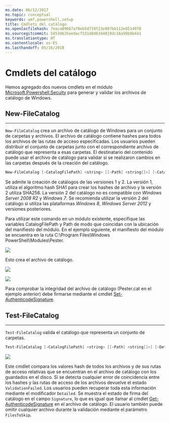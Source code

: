 ```yaml
---
ms.date: 06/12/2017
ms.topic: conceptual
keywords: wmf,powershell,setup
title: Cmdlets del catálogo
ms.openlocfilehash: 7eaca09667af0eb5d719f23e987bb112e8514978
ms.sourcegitcommit: 54534635eedacf531d8d6344019dc16a50b8b441
ms.translationtype: HT
ms.contentlocale: es-ES
ms.lasthandoff: 05/16/2018
---
```

# <a name="catalog-cmdlets"></a>Cmdlets del catálogo

Hemos agregado dos nuevos cmdlets en el módulo [Microsoft.Powershell.Secuity](https://technet.microsoft.com/en-us/library/hh847877.aspx) para generar y validar los archivos de catálogo de Windows.

## <a name="new-filecatalog"></a>New-FileCatalog
--------------------------------

`New-FileCatalog` crea un archivo de catálogo de Windows para un conjunto de carpetas y archivos. El archivo de catálogo contiene hashes para todos los archivos de las rutas de acceso especificadas. Los usuarios pueden distribuir el conjunto de carpetas junto con el correspondiente archivo de catálogo que representa a esas carpetas. El destinatario del contenido puede usar el archivo de catálogo para validar si se realizaron cambios en las carpetas después de la creación del catálogo.

```powershell
New-FileCatalog [-CatalogFilePath] <string> [[-Path] <string[]>] [-CatalogVersion <int>] [-WhatIf] [-Confirm] [<CommonParameters>]
```
Se admite la creación de catálogos de las versiones 1 y 2. La versión 1, utiliza el algoritmo hash SHA1 para crear los hashes de archivo y la versión 2 utiliza SHA256. La versión 2 del catálogo no es compatible con *Windows Server 2008 R2* y *Windows 7*. Se recomienda utilizar la versión 2 del catálogo si utiliza las plataformas *Windows 8*, *Windows Server 2012* y versiones posteriores.

Para utilizar este comando en un módulo existente, especifique las variables CatalogFilePath y Path de modo que coincidan con la ubicación del manifiesto del módulo. En el ejemplo siguiente, el manifiesto del módulo se encuentra en la ruta C:\Program Files\Windows PowerShell\Modules\Pester.

![](../images/NewFileCatalog.jpg)

Esto crea el archivo de catálogo.

![](../images/CatalogFile1.jpg)

![](../images/CatalogFile2.jpg)

Para comprobar la integridad del archivo de catálogo (Pester.cat en el ejemplo anterior) debe firmarse mediante el cmdlet [Set-AuthenticodeSignature](https://technet.microsoft.com/library/hh849819.aspx).


## <a name="test-filecatalog"></a>Test-FileCatalog
--------------------------------

`Test-FileCatalog` valida el catálogo que representa un conjunto de carpetas.

```powershell
Test-FileCatalog [-CatalogFilePath] <string> [[-Path] <string[]>] [-Detailed] [-FilesToSkip <string[]>] [-WhatIf] [-Confirm] [<CommonParameters>]
```

![](../images/TestFileCatalog.jpg)

Este cmdlet compara los valores hash de todos los archivos y de sus rutas de acceso relativas que se encuentran en el archivo de catálogo con los guardados en el disco. Si se detecta cualquier error de coincidencia entre los hashes y las rutas de acceso de los archivos devuelve el estado `ValidationFailed`.
Los usuarios pueden recuperar toda esta información mediante el modificador `Detailed`. Se muestra el estado de firma del catálogo en el campo `Signature`, lo que es igual que llamar al cmdlet [Get-AuthenticodeSignature](https://technet.microsoft.com/en-us/library/hh849805.aspx) en el archivo de catálogo.
El usuario también puede omitir cualquier archivo durante la validación mediante el parámetro `FilesToSkip`.
